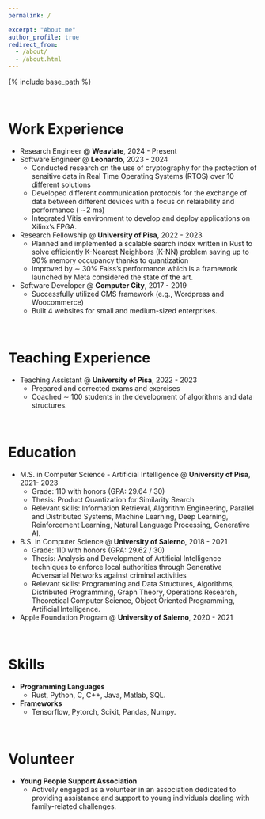 ```yaml
---
permalink: /

excerpt: "About me"
author_profile: true
redirect_from: 
  - /about/
  - /about.html
---
```


{% include base_path %}

<br>

Work Experience
======
* Research Engineer @ **Weaviate**, 2024 - Present
* Software Engineer @ **Leonardo**, 2023 - 2024
  * Conducted research on the use of cryptography for the protection of sensitive data in Real Time Operating Systems (RTOS) over 10 different solutions
  * Developed different communication protocols for the exchange of data between different devices with a focus on relaiability and performance ( ∼2 ms)
  * Integrated Vitis environment to develop and deploy applications on Xilinx’s FPGA.
* Research Fellowship @ **University of Pisa**, 2022 - 2023
  * Planned and implemented a scalable search index written in Rust to solve efficiently K-Nearest Neighbors (K-NN) problem saving up to 90% memory occupancy thanks to quantization
  * Improved by ∼ 30% Faiss’s performance which is a framework launched by Meta considered the state of the art.
* Software Developer @ **Computer City**, 2017 - 2019
  * Successfully utilized CMS framework (e.g., Wordpress and Woocommerce)
  * Built 4 websites for small and medium-sized enterprises.

<br>

Teaching Experience
======
* Teaching Assistant @ **University of Pisa**, 2022 - 2023
  * Prepared and corrected exams and exercises
  * Coached ∼ 100 students in the development of algorithms and data structures.

<br>

Education
======
* M.S. in Computer Science - Artificial Intelligence @ **University of Pisa**, 2021- 2023
  * Grade: 110 with honors (GPA: 29.64 / 30)
  * Thesis: Product Quantization for Similarity Search
  * Relevant skills: Information Retrieval, Algorithm Engineering, Parallel and Distributed Systems, Machine Learning, Deep Learning, Reinforcement Learning, Natural Language Processing, Generative AI.
* B.S. in Computer Science @ **University of Salerno**, 2018 - 2021
  * Grade: 110 with honors (GPA: 29.62 / 30)
  * Thesis: Analysis and Development of Artificial Intelligence techniques to enforce local authorities through Generative Adversarial Networks against criminal activities
  * Relevant skills: Programming and Data Structures, Algorithms, Distributed Programming, Graph Theory, Operations Research, Theoretical Computer Science, Object Oriented Programming, Artificial Intelligence.
* Apple Foundation Program @ **University of Salerno**, 2020 - 2021

<br>

Skills
======
* **Programming Languages**
  * Rust, Python, C, C++, Java, Matlab, SQL.
* **Frameworks**
  * Tensorflow, Pytorch, Scikit, Pandas, Numpy.

<br>

Volunteer
======
* **Young People Support Association**
  * Actively engaged as a volunteer in an association dedicated to providing assistance and support to young individuals dealing with family-related challenges.

<!---
Publications
======
  <ul>{% for post in site.publications %}
    {% include archive-single-cv.html %}
  {% endfor %}</ul>
  
Talks
======
  <ul>{% for post in site.talks %}
    {% include archive-single-talk-cv.html %}
  {% endfor %}</ul>
  
Teaching
======
  <ul>{% for post in site.teaching %}
    {% include archive-single-cv.html %}
  {% endfor %}</ul>
<-->
